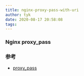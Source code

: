 ```yaml
---
title: nginx-proxy-pass-with-uri
author: tyk
date: 2020-08-17 20:58:08
tags:
---
```


### Nginx proxy_pass


### 参考 
- [proxy_pass](http://nginx.org/en/docs/http/ngx_http_proxy_module.html#proxy_pass)